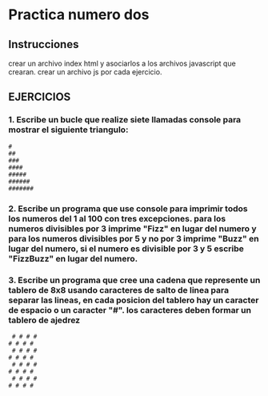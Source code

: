 # Practica numero dos
## Instrucciones
crear un archivo index html y asociarlos a los archivos javascript que crearan.
crear un archivo js por cada ejercicio.
## EJERCICIOS
### 1. Escribe un bucle que realize siete llamadas console para mostrar el siguiente triangulo:
```
#
##
###
####
#####
######
#######
```
### 2. Escribe un programa que use console para imprimir todos los numeros del 1 al 100 con tres excepciones. para los numeros divisibles por 3 imprime "Fizz" en lugar del numero y para los numeros divisibles por 5 y no por 3 imprime "Buzz" en lugar del numero, si el numero es divisible por 3 y 5 escribe "FizzBuzz" en lugar del numero.
### 3. Escribe un programa que cree una cadena que represente un tablero de 8x8 usando caracteres de salto de linea para separar las lineas, en cada posicion del tablero hay un caracter de espacio o un caracter "#". los caracteres deben formar un tablero de ajedrez
```
 # # # #
# # # # 
 # # # #
# # # # 
 # # # #
# # # # 
 # # # #
# # # # 
```